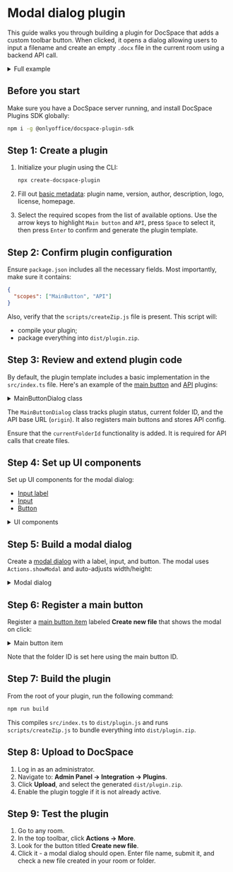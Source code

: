 # Modal dialog plugin

This guide walks you through building a plugin for DocSpace that adds a custom toolbar button. When clicked, it opens a dialog allowing users to input a filename and create an empty `.docx` file in the current room using a backend API call.

<details>
  <summary>Full example</summary>

``` js
// For plugin
import { 
  IPlugin, 
  PluginStatus, 
  IMainButtonPlugin, 
  IMainButtonItem, 
  IApiPlugin 
} from '@onlyoffice/docspace-plugin-sdk'

// For Modal
import { 
  Actions, 
  Components, 
  IBox, 
  IText, 
  IMessage, 
  IModalDialog, 
  ModalDisplayType, 
  IButton, 
  ButtonSize,
  IInput,
  InputAutocomplete,
  InputSize,
  InputType,
  InputGroup
} from "@onlyoffice/docspace-plugin-sdk"

class MainButtonDialog implements IPlugin, IMainButtonPlugin, IApiPlugin {
  status: PluginStatus = PluginStatus.active;
  mainButtonItems: Map<string, IMainButtonItem> = new Map();

  currentFolderId: number | null = null;

  onLoadCallback = async () => {};
           
  updateStatus = (status: PluginStatus) => {
    this.status = status;
  };
          
  getStatus = () => {
    return this.status;
  };
          
  setOnLoadCallback = (callback: () => Promise<void>) => {
    this.onLoadCallback = callback;
  };
        
  addMainButtonItem = (item: IMainButtonItem ): void => {
    this.mainButtonItems.set(item.key, item);
  };
        
  getMainButtonItems = (): Map<string, IMainButtonItem > => {
    return this.mainButtonItems;
  };
        
  updateMainButtonItem = (item: IMainButtonItem): void => {
    this.mainButtonItems.set(item.key, item);
  };
  
  origin = "";
  proxy = "";
  prefix = "";

  setOrigin = (origin: string): void => {
    this.origin = origin;
  };

  getOrigin = (): string => {
    return this.origin;
  };

  setProxy = (proxy: string): void => {
    this.proxy = proxy;
  };

  getProxy = (): string => {
    return this.proxy;
  }

  setPrefix = (prefix: string): void => {
    this.prefix = prefix;
  };

  getPrefix = (): string => {
    return this.prefix;
  };

  setAPI = (origin: string, proxy: string, prefix: string): void => {
    this.origin = origin;
    this.proxy = proxy;
    this.prefix = prefix;
  };

  getAPI = (): {origin: string; proxy: string; prefix: string} => {
    return { origin: this.origin, proxy: this.proxy, prefix: this.prefix };
  };

  setCurrentFolderId = (id: number | null) => {
    this.currentFolderId = id;
  };
}

const plugin = new MainButtonDialog();

// Create text props
const labelProps: IText = {
  text: "Name your file",
  fontWeight: 600,
  fontSize: "13px",
  lineHeight: "20px",
  noSelect: true,
};

// Create input props
const onChange = (value: string) => {
  input.value = value;
  const message: IMessage = {
    actions: [Actions.updateProps],
    newProps: input,
  };
  return message;
};

const input: IInput = {
  value: "",
  onChange,
  scale: true,
  size: InputSize.base,
  type: InputType.text,
  autoComplete: InputAutocomplete.off,
};

const inputComponent: InputGroup = {
  component: Components.input,
  props: input,
};

const inputProps: IBox = {
  marginProp: "0 0 24px",
  children: [inputComponent]
};

// Create button props
const createFile = () => {
  fetch(
    `${plugin.getOrigin()}/api/2.0/files/${plugin.currentFolderId}/file`,
    {
      method: "POST",
      headers: {
        "Content-Type": "application/json;charset=utf-8",
      },
      body: JSON.stringify({
        title: `${input.value}.docx`
      }),
    }
  );
};

const buttonProps: IButton = {
  label: "Create File",
  primary: true,
  size: ButtonSize.normal,
  scale: true,
  isDisabled: false,
  withLoadingAfterClick: true,
  onClick: () => {
    console.log(`Creating file named ${input.value}.docx`)
    createFile()
  }
};

// Add label, input, and button components with props to the modal
const body: IBox = {
  widthProp: "700px",
  heightProp: "150px",
  children: [
    { component: Components.text, props: labelProps },
    { component: Components.box, props: inputProps },
    { component: Components.button, props: buttonProps }
  ],
};

export const modalDialogProps: IModalDialog = {
  dialogHeader: "Create an empty DOCX file",
  dialogBody: body,
  displayType: ModalDisplayType.modal,
  onClose: () => {
    const message: IMessage = {
      actions: [Actions.closeModal],
    };
    return message;
  },

  onLoad: async () => {
    return {
      newDialogHeader: modalDialogProps.dialogHeader,
      newDialogBody: modalDialogProps.dialogBody,
    };
  },
  autoMaxHeight: true,
  autoMaxWidth: true,
};

// Create the main button with modal on click
const createItem: IMainButtonItem = {
  key: "main-button",
  label: "Create new file",
  icon: "icon.svg",
  onClick: () => {}
}

const mainButtonItem: IMainButtonItem = {
  key: "main-button",
  label: "Create new file",
  icon: "icon.svg",
  items: [createItem],
  onClick: (id: number) => {
    plugin.setCurrentFolderId(id)
    const message: IMessage = {
        actions: [Actions.showModal],
        modalDialogProps: modalDialogProps,
      };
  
      return message;
  }
};

// Add the main button to the plugin
plugin.addMainButtonItem(mainButtonItem);

declare global {
  interface Window {
    Plugins: any;
  }
};

window.Plugins.Mainbtndialog = plugin || {};

export default plugin;
```

</details>

## Before you start

Make sure you have a DocSpace server running, and install DocSpace Plugins SDK globally:

```bash
npm i -g @onlyoffice/docspace-plugin-sdk
```

## Step 1: Create a plugin

1. Initialize your plugin using the CLI:

   ``` sh
   npx create-docspace-plugin
   ```

2. Fill out [basic metadata](/docspace/plugins-sdk/usage-sdk/creating-plugin-template.md): plugin name, version, author, description, logo, license, homepage.

3. Select the required scopes from the list of available options. Use the arrow keys to highlight `Main button` and `API`, press `Space` to select it, then press `Enter` to confirm and generate the plugin template.

## Step 2: Confirm plugin configuration

Ensure `package.json` includes all the necessary fields. Most importantly, make sure it contains:

```json
{
  "scopes": ["MainButton", "API"]
}
```

Also, verify that the `scripts/createZip.js` file is present. This script will:

- compile your plugin;
- package everything into `dist/plugin.zip`.

## Step 3: Review and extend plugin code

By default, the plugin template includes a basic implementation in the `src/index.ts` file. Here's an example of the [main button](/docspace/plugins-sdk/usage-sdk/coding-plugin/plugin-types/mainbuttonplugin.md) and [API](/docspace/plugins-sdk/usage-sdk/coding-plugin/plugin-types/apiplugin.md) plugins:

<details>
  <summary>MainButtonDialog class</summary>

``` js
import { 
  IPlugin, 
  PluginStatus, 
  IMainButtonPlugin, 
  IMainButtonItem, 
  IApiPlugin 
} from '@onlyoffice/docspace-plugin-sdk'

class MainButtonDialog implements IPlugin, IMainButtonPlugin, IApiPlugin {
  status: PluginStatus = PluginStatus.active;
  mainButtonItems: Map<string, IMainButtonItem> = new Map();

  currentFolderId: number | null = null;

  onLoadCallback = async () => {};
           
  updateStatus = (status: PluginStatus) => {
    this.status = status;
  };
          
  getStatus = () => {
    return this.status;
  };
          
  setOnLoadCallback = (callback: () => Promise<void>) => {
    this.onLoadCallback = callback;
  };
        
  addMainButtonItem = (item: IMainButtonItem ): void => {
    this.mainButtonItems.set(item.key, item);
  };
        
  getMainButtonItems = (): Map<string, IMainButtonItem > => {
    return this.mainButtonItems;
  };
        
  updateMainButtonItem = (item: IMainButtonItem): void => {
    this.mainButtonItems.set(item.key, item);
  };
  
  origin = "";
  proxy = "";
  prefix = "";

  setOrigin = (origin: string): void => {
    this.origin = origin;
  };

  getOrigin = (): string => {
    return this.origin;
  };

  setProxy = (proxy: string): void => {
    this.proxy = proxy;
  };

  getProxy = (): string => {
    return this.proxy;
  }

  setPrefix = (prefix: string): void => {
    this.prefix = prefix;
  };

  getPrefix = (): string => {
    return this.prefix;
  };

  setAPI = (origin: string, proxy: string, prefix: string): void => {
    this.origin = origin;
    this.proxy = proxy;
    this.prefix = prefix;
  };

  getAPI = (): {origin: string; proxy: string; prefix: string} => {
    return { origin: this.origin, proxy: this.proxy, prefix: this.prefix };
  };

  setCurrentFolderId = (id: number | null) => {
    this.currentFolderId = id;
  };
}

const plugin = new MainButtonDialog();

// Add the plugin items and components below the plugin initialization line

declare global {
  interface Window {
    Plugins: any;
  }
};

window.Plugins.Mainbtndialog = plugin || {};

export default plugin;
```

</details>

The `MainButtonDialog` class tracks plugin status, current folder ID, and the API base URL (`origin`). It also registers main buttons and stores API config.

Ensure that the `currentFolderId` functionality is added. It is required for API calls that create files.

## Step 4: Set up UI components

Set up UI components for the modal dialog:

- [Input label](/docspace/plugins-sdk/usage-sdk/coding-plugin/plugin-components/label.md)
- [Input](/docspace/plugins-sdk/usage-sdk/coding-plugin/plugin-components/input.md)
- [Button](/docspace/plugins-sdk/usage-sdk/coding-plugin/plugin-components/button.md)

<details>
  <summary>UI components</summary>

``` js
// Create text props
const labelProps: IText = {
  text: "Name your file",
  fontWeight: 600,
  fontSize: "13px",
  lineHeight: "20px",
  noSelect: true,
};

// Create input props
const onChange = (value: string) => {
  input.value = value;
  const message: IMessage = {
    actions: [Actions.updateProps],
    newProps: input,
  };
  return message;
};

const input: IInput = {
  value: "",
  onChange,
  scale: true,
  size: InputSize.base,
  type: InputType.text,
  autoComplete: InputAutocomplete.off,
};

const inputComponent: InputGroup = {
  component: Components.input,
  props: input,
};

const inputProps: IBox = {
  marginProp: "0 0 24px",
  children: [inputComponent]
};

// Create button props
const createFile = () => {
  fetch(
    `${plugin.getOrigin()}/api/2.0/files/${plugin.currentFolderId}/file`,
    {
      method: "POST",
      headers: {
        "Content-Type": "application/json;charset=utf-8",
      },
      body: JSON.stringify({
        title: `${input.value}.docx`
      }),
    }
  );
};

const buttonProps: IButton = {
  label: "Create File",
  primary: true,
  size: ButtonSize.normal,
  scale: true,
  isDisabled: false,
  withLoadingAfterClick: true,
  onClick: () => {
    console.log(`Creating file named ${input.value}.docx`)
    createFile()
  }
};
```

</details>

## Step 5: Build a modal dialog

Create a [modal dialog](/docspace/plugins-sdk/usage-sdk/coding-plugin/plugin-components/modaldialog.md) with a label, input, and button. The modal uses `Actions.showModal` and auto-adjusts width/height:

<details>
  <summary>Modal dialog</summary>

```js
const body: IBox = {
  widthProp: "700px",
  heightProp: "150px",
  children: [
    { component: Components.text, props: labelProps },
    { component: Components.box, props: inputProps },
    { component: Components.button, props: buttonProps }
  ],
};

export const modalDialogProps: IModalDialog = {
  dialogHeader: "Create an empty DOCX file",
  dialogBody: body,
  displayType: ModalDisplayType.modal,
  onClose: () => {
    const message: IMessage = {
      actions: [Actions.closeModal],
    };
    return message;
  },

  onLoad: async () => {
    return {
      newDialogHeader: modalDialogProps.dialogHeader,
      newDialogBody: modalDialogProps.dialogBody,
    };
  },
  autoMaxHeight: true,
  autoMaxWidth: true,
};
```

</details>

## Step 6: Register a main button

Register a [main button item](/docspace/plugins-sdk/usage-sdk/coding-plugin/plugin-items/mainbuttonitem.md) labeled **Create new file** that shows the modal on click:

<details>
  <summary>Main button item</summary>
  
```js
const createItem: IMainButtonItem = {
  key: "main-button",
  label: "Create new file",
  icon: "icon.svg",
  onClick: () => {}
}

const mainButtonItem: IMainButtonItem = {
  key: "main-button",
  label: "Create new file",
  icon: "icon.svg",
  items: [createItem],
  onClick: (id: number) => {
    plugin.setCurrentFolderId(id)
    const message: IMessage = {
        actions: [Actions.showModal],
        modalDialogProps: modalDialogProps,
      };
  
      return message;
  }
};

// Add the main button to the plugin
plugin.addMainButtonItem(mainButtonItem);
```

</details>

Note that the folder ID is set here using the main button ID.

## Step 7: Build the plugin

From the root of your plugin, run the following command:

```bash
npm run build
```

This compiles `src/index.ts` to `dist/plugin.js` and runs `scripts/createZip.js` to bundle everything into `dist/plugin.zip`.

## Step 8: Upload to DocSpace

1. Log in as an administrator.
2. Navigate to: **Admin Panel → Integration → Plugins**.
3. Click **Upload**, and select the generated `dist/plugin.zip`.
4. Enable the plugin toggle if it is not already active.

## Step 9: Test the plugin

1. Go to any room.
2. In the top toolbar, click **Actions → More**.
3. Look for the button titled **Create new file**.
4. Click it - a modal dialog should open. Enter file name, submit it, and check a new file created in your room or folder.
